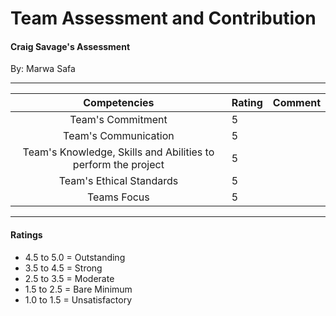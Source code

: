 # Team Assessment and Contribution

#### Craig Savage's Assessment
By: Marwa Safa

---

|  Competencies  |  Rating  |  Comment  |
|:---:| --- |:---:|
|  Team's Commitment  |  5  |  |
|  Team's Communication |  5  |   |
|  Team's Knowledge, Skills and Abilities to perform the project |  5  |  |
|  Team's Ethical Standards |  5  |  |
|  Teams Focus  |  5  |  | 
 
 ---
  #### Ratings
  * 4.5 to 5.0 = Outstanding 
  * 3.5 to 4.5 = Strong 
  * 2.5 to 3.5 = Moderate 
  * 1.5 to 2.5 = Bare Minimum 
  * 1.0 to 1.5 = Unsatisfactory
